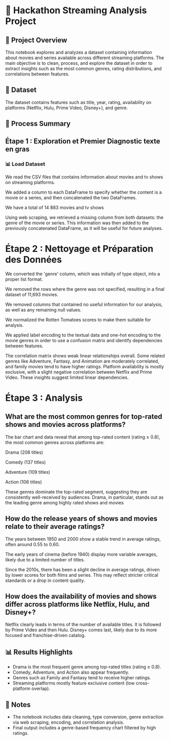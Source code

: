 # 📘 Hackathon Streaming Analysis Project

## 📝 Project Overview
This notebook explores and analyzes a dataset containing information about movies and series available across different streaming platforms. The main objective is to clean, process, and explore the dataset in order to extract insights such as the most common genres, rating distributions, and correlations between features.

## 📂 Dataset
The dataset contains features such as title, year, rating, availability on platforms (Netflix, Hulu, Prime Video, Disney+), and genre.

## 🔧 Process Summary
## **Étape 1 : Exploration et Premier Diagnostic** **texte en gras**

### 📊 Load Dataset
We read the CSV files that contains information about movies and tv shows on streaming platforms.

We added a column to each DataFrame to specify whether the content is a movie or a series, and then concatenated the two DataFrames.

We have a total of 14 883 movies and tv shows

Using web scraping, we retrieved a missing column from both datasets: the genre of the movie or series. This information was then added to the previously concatenated DataFrame, as it will be useful for future analyses.

# **Étape 2 : Nettoyage et Préparation des Données**

We converted the 'genre' column, which was initially of type object, into a proper list format.

We removed the rows where the genre was not specified, resulting in a final dataset of 11,693 movies.

We removed columns that contained no useful information for our analysis, as well as any remaining null values.

We normalized the Rotten Tomatoes scores to make them suitable for analysis.

We applied label encoding to the textual data and one-hot encoding to the movie genres in order to use a confusion matrix and identify dependencies between features.

The correlation matrix shows weak linear relationships overall. Some related genres like Adventure, Fantasy, and Animation are moderately correlated, and family movies tend to have higher ratings. Platform availability is mostly exclusive, with a slight negative correlation between Netflix and Prime Video. These insights suggest limited linear dependencies.

# **Étape 3 : Analysis**

## **What are the most common genres for top-rated shows and movies across platforms?**

The bar chart and data reveal that among top-rated content (rating ≥ 0.8), the most common genres across platforms are:

Drama (208 titles)

Comedy (137 titles)

Adventure (109 titles)

Action (106 titles)

These genres dominate the top-rated segment, suggesting they are consistently well-received by audiences. Drama, in particular, stands out as the leading genre among highly rated shows and movies

## **How do the release years of shows and movies relate to their average ratings?**

The years between 1950 and 2000 show a stable trend in average ratings, often around 0.55 to 0.60.

The early years of cinema (before 1940) display more variable averages, likely due to a limited number of titles.

Since the 2010s, there has been a slight decline in average ratings, driven by lower scores for both films and series. This may reflect stricter critical standards or a drop in content quality.

## **How does the availability of movies and shows differ across platforms like Netflix, Hulu, and Disney+?**

Netflix clearly leads in terms of the number of available titles.
It is followed by Prime Video and then Hulu.
Disney+ comes last, likely due to its more focused and franchise-driven catalog.

## 📊 Results Highlights
- Drama is the most frequent genre among top-rated titles (rating ≥ 0.8).
- Comedy, Adventure, and Action also appear frequently.
- Genres such as Family and Fantasy tend to receive higher ratings.
- Streaming platforms mostly feature exclusive content (low cross-platform overlap).

## 📌 Notes
- The notebook includes data cleaning, type conversion, genre extraction via web scraping, encoding, and correlation analysis.
- Final output includes a genre-based frequency chart filtered by high ratings.
